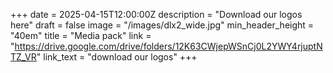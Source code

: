 +++
date = 2025-04-15T12:00:00Z
description = "Download our logos here"
draft = false
image = "/images/dlx2_wide.jpg"
min_header_height = "40em"
title = "Media pack"
link = "https://drive.google.com/drive/folders/12K63CWjepWSnCj0L2YWY4rjuptNTZ_VR"
link_text = "download our logos" 
+++
